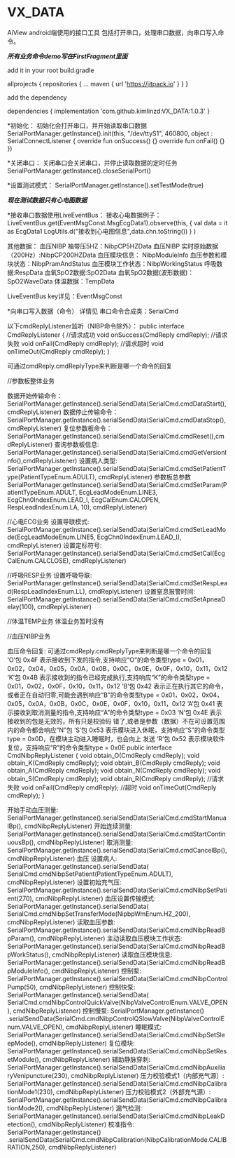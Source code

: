 # VX_DATA
AiView android端使用的接口工具 包括打开串口，处理串口数据，向串口写入命令。

***所有业务命令demo写在FirstFragment里面***

add it in your root build.gradle

allprojects {
		repositories {
			...
			maven { url 'https://jitpack.io' }
		}
	}
  
add the dependency

 dependencies {
	        implementation 'com.github.kimlinzd:VX_DATA:1.0.3'
	}
        

*初始化：
 初始化会打开串口，并开始读取串口数据
SerialPortManager.getInstance().init(this, "/dev/ttyS1", 460800, object :
        SerialConnectListener {
            override fun onSuccess() {}
            override fun onFail() {}
        })

*关闭串口：
 关闭串口会关闭串口，并停止读取数据的定时任务
SerialPortManager.getInstance().closeSerialPort()

*设置测试模式：
 SerialPortManager.getInstance().setTestMode(true)
 
 *****现在测试数据只有心电图数据*****

*接收串口数据使用LiveEventBus：
 接收心电数据例子：
 LiveEventBus.get(EventMsgConst.MsgEcgData1).observe(this, {
                val data = it as EcgData1
                LogUtils.d("接收到心电图信息",data.chn.toString())
            }
        )
 
 其他数据：
 血压NIBP 袖带压5HZ：NibpCP5HZData
 血压NIBP 实时原始数据（200Hz）:NibpCP200HZData
 血压模块信息： NibpModuleInfo 
 血压参数和模块状态：NibpPramAndStatus 
 血压模块工作状态：NibpWorkingStatus 
 呼吸数据:RespData
 血氧SpO2数据:SpO2Data
 血氧SpO2数据(波形数据)： SpO2WaveData
 体温数据：TempData
 
 LiveEventBus key详见：EventMsgConst
 
*向串口写入数据（命令）
  详情见 串口命令合成类：SerialCmd

  以下cmdReplyListener监听（NIBP命令除外）：
  public interface CmdReplyListener {
  //请求成功
  void onSuccess(CmdReply cmdReply);
  //请求失败
  void onFail(CmdReply cmdReply);
  //请求超时
  void onTimeOut(CmdReply cmdReply);
  }

  可通过cmdReply.cmdReplyType来判断是哪一个命令的回复

  //参数板整体业务

  数据开始传输命令：
  SerialPortManager.getInstance().serialSendData(SerialCmd.cmdDataStart(),cmdReplyListener)
  数据停止传输命令：
  SerialPortManager.getInstance().serialSendData(SerialCmd.cmdDataStop(),cmdReplyListener)
  复位参数板命令：
  SerialPortManager.getInstance().serialSendData(SerialCmd.cmdReset(),cmdReplyListener)
  查询参数板信息:      
  SerialPortManager.getInstance().serialSendData(SerialCmd.cmdGetVersionInfo(),cmdReplyListener)
  设置病人类型:
  SerialPortManager.getInstance().serialSendData(SerialCmd.cmdSetPatientType(PatientTypeEnum.ADULT), cmdReplyListener)
  参数板总参数
  SerialPortManager.getInstance().serialSendData(SerialCmd.cmdSetParam(PatientTypeEnum.ADULT, EcgLeadModeEnum.LINE3,
  EcgChn0IndexEnum.LEAD_I, EcgCalEnum.CALOPEN, RespLeadIndexEnum.LA, 10), cmdReplyListener)
  
  //心电ECG业务
  设置导联模式:
  SerialPortManager.getInstance().serialSendData(SerialCmd.cmdSetLeadMode(EcgLeadModeEnum.LINE5,
  EcgChn0IndexEnum.LEAD_I), cmdReplyListener)
  设置定标符号:
  SerialPortManager.getInstance().serialSendData(SerialCmd.cmdSetCal(EcgCalEnum.CALCLOSE), cmdReplyListener)
  
  //呼吸RESP业务
  设置呼吸导联:
  SerialPortManager.getInstance().serialSendData(SerialCmd.cmdSetRespLead(RespLeadIndexEnum.LL), cmdReplyListener)
  设置窒息报警时间:
  SerialPortManager.getInstance().serialSendData(SerialCmd.cmdSetApneaDelay(100), cmdReplyListener)

  //体温TEMP业务
  体温业务暂时没有



  //血压NIBP业务
  
  血压命令回复: 可通过cmdReply.cmdReplyType来判断是哪一个命令的回复
  ‘O’包	0x4F	表示接收到下发的指令,支持响应“O”的命令类型type = 0x01，0x02，0x04，0x05，0x0A，0x0B，0x0C，0x0E，0x0F，0x10，0x11，0x12
  ‘K’包	0x4B	表示接收到的指令已经完成执行,支持响应“K”的命令类型type = 0x01，0x02，0x0F，0x10，0x11，0x12
  ‘B’包	0x42	表示正在执行其它的命令，或者正在自动归零,可能会遇到响应“B”的命令类型type = 0x01，0x02，0x04，0x05，0x0A，0x0B，0x0C，0x0E，0x0F，0x10，0x11，0x12
  ‘A’包	0x41	表示接收到取消测量的指令,支持响应“A”的命令类型type = 0x03
  ‘N’包	0x4E	表示接收到的包是无效的，所有只是校验码 错了,或者是参数（数据）不在可设置范围内的命令都会响应“N”包
  ‘S’包	0x53	表示模块进入休眠，支持响应“S”的命令类型type = 0x0D，在模块主动进入睡眠时，也会向上 发送
  ‘R’包	0x52	表示模块软件复位，支持响应“R”的命令类型type = 0x0E
  public interface CmdNibpReplyListener {
    void obtain_O(CmdReply cmdReply);
    void obtain_K(CmdReply cmdReply);
    void obtain_B(CmdReply cmdReply);
    void obtain_A(CmdReply cmdReply);
    void obtain_N(CmdReply cmdReply);
    void obtain_S(CmdReply cmdReply);
    void obtain_R(CmdReply cmdReply);
    //请求失败
    void onFail(CmdReply cmdReply);
    //超时
    void onTimeOut(CmdReply cmdReply);
  }

  开始手动血压测量:
  SerialPortManager.getInstance().serialSendData(SerialCmd.cmdStartManualBp(), cmdNibpReplyListener)
  开始连续测量:
  SerialPortManager.getInstance().serialSendData(SerialCmd.cmdStartContinuousBp(), cmdNibpReplyListener)
  取消测量:
  SerialPortManager.getInstance().serialSendData(SerialCmd.cmdCancelBp(), cmdNibpReplyListener)
  血压 设置病人:
  SerialPortManager.getInstance().serialSendData(
  SerialCmd.cmdNibpSetPatient(PatientTypeEnum.ADULT), cmdNibpReplyListener)
  设置初始充气压:
  SerialPortManager.getInstance().serialSendData(SerialCmd.cmdNibpSetPatient(270), cmdNibpReplyListener)
  血压设置传输模式:
  SerialPortManager.getInstance().serialSendData(
  SerialCmd.cmdNibpSetTransferMode(NipbpWmEnum.HZ_200), cmdNibpReplyListener)
  读取血压参数:
  SerialPortManager.getInstance().serialSendData(SerialCmd.cmdNibpReadBpParam(), cmdNibpReplyListener)
  主动读取血压模块工作状态:
  SerialPortManager.getInstance().serialSendData(SerialCmd.cmdNibpReadBpWorkStatus(), cmdNibpReplyListener)
  读取血压模块信息:
  SerialPortManager.getInstance().serialSendData(SerialCmd.cmdNibpReadBpModuleInfo(), cmdNibpReplyListener)
  控制泵:
  SerialPortManager.getInstance().serialSendData(SerialCmd.cmdNibpControlPump(50), cmdNibpReplyListener)
  控制快泵:
  SerialPortManager.getInstance().serialSendData(
  SerialCmd.cmdNibpControlQuickValve(NibpValveControlEnum.VALVE_OPEN), cmdNibpReplyListener)
  控制慢泵:
  SerialPortManager.getInstance()
  .serialSendData(SerialCmd.cmdNibpControlQSlowValve(NibpValveControlEnum.VALVE_OPEN), cmdNibpReplyListener)
  睡眠模式:
  SerialPortManager.getInstance().serialSendData(SerialCmd.cmdNibpSetSleepMode(), cmdNibpReplyListener)
  复位模块:
  SerialPortManager.getInstance().serialSendData(SerialCmd.cmdNibpSetResetModule(), cmdNibpReplyListener)
  辅助静脉穿刺:
  SerialPortManager.getInstance().serialSendData(SerialCmd.cmdNibpAuxiliaryVenipuncture(230), cmdNibpReplyListener)
  压力校验模式1（内部充气源）:
  SerialPortManager.getInstance().serialSendData(SerialCmd.cmdNibpCalibrationMode1(230), cmdNibpReplyListener)
  压力校验模式2（外部充气源）:
  SerialPortManager.getInstance().serialSendData(SerialCmd.cmdNibpCalibrationMode2(), cmdNibpReplyListener)
  漏气检测:
  SerialPortManager.getInstance().serialSendData(SerialCmd.cmdNibpLeakDetection(), cmdNibpReplyListener)
  校准指令:
  SerialPortManager.getInstance()
  .serialSendData(SerialCmd.cmdNibpCalibration(NibpCalibrationMode.CALIBRATION,250), cmdNibpReplyListener)
  
